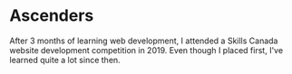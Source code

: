 # Ascenders
After 3 months of learning web development, I attended a Skills Canada website development competition in 2019. Even though I placed first, I've learned quite a lot since then.
